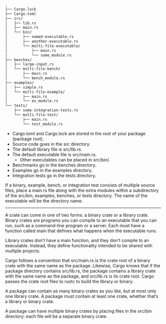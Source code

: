 ```markdown
.
├── Cargo.lock
├── Cargo.toml
├── src/
│   ├── lib.rs
│   ├── main.rs
│   └── bin/
│       ├── named-executable.rs
│       ├── another-executable.rs
│       └── multi-file-executable/
│           ├── main.rs
│           └── some_module.rs
├── benches/
│   ├── large-input.rs
│   └── multi-file-bench/
│       ├── main.rs
│       └── bench_module.rs
├── examples/
│   ├── simple.rs
│   └── multi-file-example/
│       ├── main.rs
│       └── ex_module.rs
└── tests/
    ├── some-integration-tests.rs
    └── multi-file-test/
        ├── main.rs
        └── test_module.rs
```

* Cargo.toml and Cargo.lock are stored in the root of your package (package root).
* Source code goes in the src directory.
* The default library file is src/lib.rs.
* The default executable file is src/main.rs.
  * Other executables can be placed in src/bin/.
* Benchmarks go in the benches directory.
* Examples go in the examples directory.
* Integration tests go in the tests directory.


If a binary, example, bench, or integration test consists of multiple source files, place a main.rs file along with the extra modules within a subdirectory of the src/bin, examples, benches, or tests directory. The name of the executable will be the directory name.

***

A crate can come in one of two forms: a binary crate or a library crate.
Binary crates are programs you can compile to an executable that you can run, such as a command-line program or a server.
Each must have a function called main that defines what happens when the executable runs.

Library crates don’t have a main function, and they don’t compile to an executable.
Instead, they define functionality intended to be shared with multiple projects.

Cargo follows a convention that src/main.rs is the crate root of a binary crate with the same name as the package.
Likewise, Cargo knows that if the package directory contains src/lib.rs, the package contains a library crate with the same name as the package, and src/lib.rs is its crate root.
Cargo passes the crate root files to rustc to build the library or binary.

A package can contain as many binary crates as you like, but at most only one library crate.
A package must contain at least one crate, whether that’s a library or binary crate.

A package can have multiple binary crates by placing files in the src/bin directory: each file will be a separate binary crate.